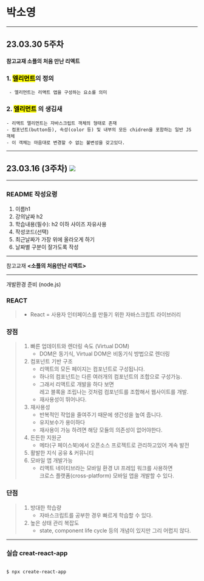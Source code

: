 # 박소영
---
## 23.03.30 5주차 
#### 참고교재 소플의 처음 만난 리액트

### 1. <mark>엘리먼트</mark>의 정의
~~~
 - 엘리먼트는 리액트 앱을 구성하는 요소를 의미
~~~
### 2. <mark>엘리먼트</mark> 의 생김새
~~~
- 리액트 엘리먼트는 자바스크립트 객체의 형태로 존재
- 컴포넌트(button등), 속성(color 등) 및 내부의 모든 chidren을 포함하는 일반 JS 객체
- 이 객체는 마음대로 변경할 수 없는 불변성을 갖고있다.
~~~





---
## 23.03.16 (3주차) <img src="https://img.shields.io/badge/React-61DAFB?style=flat&logo=React&logoColor=white"/>
---
###  README 작성요령 
 

1. 이름h1
2. 강의날짜 h2
3. 학습내용(필수): h2 이하 사이즈 자유사용
4. 작성코드(선택)
5. 최근날짜가 가장 위에 올라오게 하기
6. 날짜별 구분이 잘가도록 작성

---



참고교재 **<소플의 처음만난 리액트>**

---
개발환경 준비 (node.js)
###  **REACT**
 >- React = 사용자 인터페이스를 만들기 위한 자바스크립트 라이브러리
 
 ### **장점**
 >1.  빠른 업데이트와 렌더링 속도 (Virtual DOM)
 >       - DOM은 동기식, Virtual DOM은 비동기식 방법으로 렌더링
 >2. 컴포넌트 기반 구조
 >    - 리액트의 모든 페이지는 컴포넌트로 구성됩니다.
 >    - 하나의 컴포넌트는 다른 여러개의 컴포넌트의 조합으로 구성가능.
 >    - 그래서 리액트로 개발을 하다 보면 <br> 레고 블록을 조립나는 것처럼 컴포넌트를 조합해서 웹사이트를 개발.
 >    - 재사용성이 뛰어나다.
 >3. 재사용성
 >    - 반복적인 작업을 줄여주기 때문에 생간성을 높여 줍니다.
 >    - 유지보수가 용이하다
 >    - 재사용이 가능 하려면 해당 모듈의 의존성이 없어야한다.
 >4. 든든한 지원군
 >    - 메타(구 페이스북)에서 오픈소스 프로젝트로 관리하고있어 계속 발전
 >5. 활발한 지식 공유 & 커뮤니티 
 >6. 모바일 앱 개발가능
 >    - 리액트 네이티브라는 모바일 환경 UI 프레임 워크를 사용하면<br> 크로스 플랫폼(cross-platform) 모바일 앱을 개발할 수 있다.

### **단점**
>1. 방대한 학습량
>    - 자바스크립트를 공부한 경우 빠르게 학습할 수 있다.
>2. 높은 상태 관리 복잡도
>    - state, component life cycle 등의 개념이 있지만 그리 어렵지 않다.

---
### **실습 creat-react-app**

<pre>
<code>
$ npx create-react-app
</code>
</pre>
